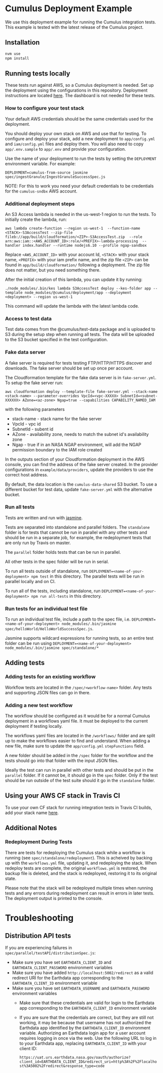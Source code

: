 #  Cumulus Deployment Example

We use this deployment example for running the Cumulus integration tests. This example is tested with the latest release of the Cumulus project.

## Installation

```bash
nvm use
npm install
```

## Running tests locally

These tests run against AWS, so a Cumulus deployment is needed. Set up the deployment using the configurations in this repository. Deployment instructions are located [here](https://nasa.github.io/cumulus/docs/deployment/deployment-readme). The dashboard is not needed for these tests.

### How to configure your test stack

Your default AWS credentials should be the same credentials used for the deployment.

You should deploy your own stack on AWS and use that for testing. To configure and deploy your stack, add a new deployment to `app/config.yml` and `iam/config.yml` files and deploy them. You will also need to copy `app/.env.sample` to `app/.env` and provide your configuration.

Use the name of your deployment to run the tests by setting the `DEPLOYMENT` environment variable. For example:

```
DEPLOYMENT=cumulus-from-source jasmine spec/ingestGranule/IngestGranuleSuccessSpec.js
```

NOTE: For this to work you need your default credentials to be credentials for the `cumulus-sndbx` AWS account.

### Additional deployment steps

An S3 Access lambda is needed in the us-west-1 region to run the tests. To initially create the lambda, run:

```
aws lambda create-function --region us-west-1  --function-name <STACK>-S3AccessTest --zip-file fileb://app/build/cloudformation/<ZIP>-S3AccessTest.zip  --role arn:aws:iam::<AWS_ACCOUNT_ID>:role/<PREFIX>-lambda-processing  --handler index.handler --runtime nodejs6.10 --profile ngap-sandbox
```

Replace `<AWS_ACCOUNT_ID>` with your account Id, `<STACK>` with your stack name, `<PREFIX>` with your iam prefix name, and the zip file `<ZIP>` can be found in `app/build/cloudformation/` following a deployment. The zip file does not matter, but you need something there.

After the initial creation of this lambda, you can update it by running:

```
./node_modules/.bin/kes lambda S3AccessTest deploy --kes-folder app --template node_modules/@cumulus/deployment/app --deployment <deployment> --region us-west-1
```

This command will update the lambda with the latest lambda code.

### Access to test data

Test data comes from the @cumulus/test-data package and is uploaded to S3 during the setup step when running all tests. The data will be uploaded to the S3 bucket specified in the test configuration.

### Fake data server

A fake server is required for tests testing FTP/HTTP/HTTPS discover and downloads. The fake server should be set up once per account.

The Cloudformation template for the fake data server is in `fake-server.yml`. To setup the fake server run:

```
aws cloudformation deploy --template-file fake-server.yml --stack-name <stack-name> --parameter-overrides VpcId=<vpc-XXXXX> SubnetId=<subnet-XXXXXX> AZone=<az-zone> Ngap=true --capabilities CAPABILITY_NAMED_IAM
```

with the following parameters
* stack-name - stack name for the fake server
* VpcId - vpc id
* SubnetId - subent id
* AZone - availability zone, needs to match the subnet id's availability zone
* Ngap - true if in an NASA NGAP environment, will add the NGAP permission boundary to the IAM role created

In the outputs section of your Cloudformation deployment in the AWS console, you can find the address of the fake server created. In the provider configurations in `example/data/providers`, update the providers to use the correct host address.

By default, the data location is the `cumulus-data-shared` S3 bucket. To use a different bucket for test data, update `fake-server.yml` with the alternative bucket.

### Run all tests

Tests are written and run with [jasmine](https://jasmine.github.io/setup/nodejs.html).

Tests are separated into standalone and parallel folders. The `standalone` folder is for tests that cannot be run in parallel with any other tests and should be run in a separate job, for example, the redeployment tests that are only run by Travis on master.

The `parallel` folder holds tests that can be run in parallel.

All other tests in the spec folder will be run in serial.

To run all tests outside of standalone, run `DEPLOYMENT=<name-of-your-deployment> npm test` in this directory. The parallel tests will be run in parallel locally and on CI.

To run all of the tests, including standalone, run `DEPLOYMENT=<name-of-your-deployment> npm run all-tests` in this directory.

### Run tests for an individual test file

To run an individual test file, include a path to the spec file, i.e. `DEPLOYMENT=<name-of-your-deployment> node_modules/.bin/jasmine spec/helloWorld/HelloWorldSuccessSpec.js`.

Jasmine supports wildcard expressions for running tests, so an entire test folder can be run using `DEPLOYMENT=<name-of-your-deployment> node_modules/.bin/jasmine spec/standalone/*`

## Adding tests

### Adding tests for an existing workflow

Workflow tests are located in the `/spec/<workflow-name>` folder. Any tests and supporting JSON files can go in there.

### Adding a new test workflow

The workflow should be configured as it would be for a normal Cumulus deployment in a workflows yaml file. It must be deployed to the current deployment if testing locally.

The workflows yaml files are located in the `/workflows/` folder and are split up to make the workflows easier to find and understand. When adding a new file, make sure to update the `app/config.yml` `stepFunctions` field.

A new folder should be added in the `/spec` folder for the workflow and the tests should go into that folder with the input JSON files.

Ideally the test can run in parallel with other tests and should be put in the `parallel` folder. If it cannot be, it should go in the `spec` folder. Only if the test should be run outside of the test suite should it go in the `standalone` folder.

## Using your AWS CF stack in Travis CI

To use your own CF stack for running integration tests in Travis CI builds, add
your stack name [here](../travis-ci/select-stack.js).

## Additional Notes

### Redeployment During Tests

There are tests for redeploying the Cumulus stack while a workflow is running (see `spec/standalone/redeployment`). This is acheived by backing up with the `workflows.yml` file, updating it, and redeploying the stack. When redeploy tests are complete, the original `workflows.yml` is restored, the backup file is deleted, and the stack is redeployed, restoring it to its original state.

Please note that the stack will be redeployed multiple times when running tests and any errors during redeployment can result in errors in later tests. The deployment output is printed to the console.

# Troubleshooting

## Distribution API tests

If you are experiencing failures in `spec/parallel/testAPI/distributionSpec.js`:

- Make sure you have set `EARTHDATA_CLIENT_ID` and `EARTHDATA_CLIENT_PASSWORD` environment variables
- Make sure you have added `http://localhost:5002/redirect` as a valid redirect URI for the Earthdata app corresponding to the `EARTHDATA_CLIENT_ID` environment variable
- Make sure you have set `EARTHDATA_USERNAME` and `EARTHDATA_PASSWORD` environment variables
  - Make sure that these credentials are valid for login to the Earthdata app corresponding to the `EARTHDATA_CLIENT_ID` environment variable
  - If you are sure that the credentials are correct, but they are still not working, it may be because that username has not authorized the Earthdata app identified by the `EARTHDATA_CLIENT_ID` environment variable. Authorizing an Earthdata login app for a user account requires logging in once via the web. Use the following URL to log in to your Earthdata app, replacing `EARTHDATA_CLIENT_ID` with your client ID:

    `https://uat.urs.earthdata.nasa.gov/oauth/authorize?client_id=EARTHDATA_CLIENT_ID&redirect_uri=http%3A%2F%2Flocalhost%3A5002%2Fredirect&response_type=code`
